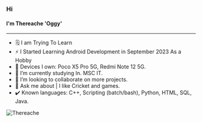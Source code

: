 ### Hi 
#### I'm Thereache 'Oggy'
---

- 🗒️ I am Trying To Learn
- ⚡️ I Started Learning Android Development in September 2023 As a Hobby
- 📱 Devices I own: Poco X5 Pro 5G, Redmi Note 12 5G.
- 🌱 I’m currently studying In. MSC IT.
- 👯 I’m looking to collaborate on more projects.
- 💬 Ask me about | I like Cricket and games.
- ✔️ Known languages: C++, Scripting (batch/bash), Python, HTML, SQL, Java.

<img src="https://komarev.com/ghpvc/?username=Thereache&style=flat-square" alt="Thereache" /><br>
